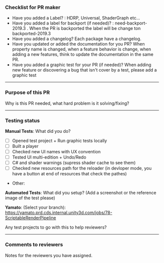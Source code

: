 ### Checklist for PR maker
- Have you added a Label? : HDRP, Universal, ShaderGraph etc...
- Have you added a label for backport (if needed)? : need-backport-2019.3  .  When the PR is backported the label will be change ton backported-2019.3
- Have you added a changelog? Each package have a changelog.
- Have you updated or added the documentation for you PR? When property name is changed, when a feature behavior is change, when adding a new features, think to update the documentation in the same PR.
- Have you added a graphic test for your PR (if needed)? When adding new feature or discovering a bug that isn't cover by a test, please add a graphic test

---
### Purpose of this PR
Why is this PR needed, what hard problem is it solving/fixing?

---
### Testing status

**Manual Tests**: What did you do?
- [ ] Opened test project + Run graphic tests locally
- [ ] Built a player
- [ ] Checked new UI names with UX convention
- [ ] Tested UI multi-edition + Undo/Redo
- [ ] C# and shader warnings (supress shader cache to see them)
- [ ] Checked new resources path for the reloader (in devloper mode, you have a button at end of resources that check the pathes)
- Other: 

**Automated Tests**: What did you setup? (Add a screenshot or the reference image of the test please)

**Yamato**: (Select your branch):
https://yamato.prd.cds.internal.unity3d.com/jobs/78-ScriptableRenderPipeline

Any test projects to go with this to help reviewers?

---
### Comments to reviewers
Notes for the reviewers you have assigned.
